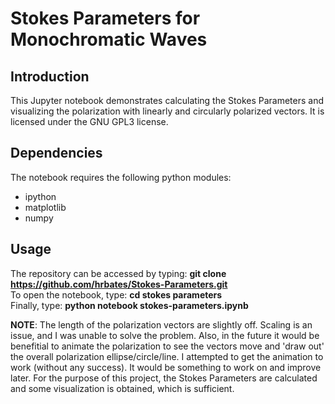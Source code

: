 # Stokes Parameters for Monochromatic Waves

## Introduction
This Jupyter notebook demonstrates calculating the Stokes Parameters and visualizing the polarization with linearly and circularly polarized vectors. It is licensed under the GNU GPL3 license.

## Dependencies
The notebook requires the following python modules:
- ipython
- matplotlib
- numpy

## Usage
The repository can be accessed by typing:
**git clone https://github.com/hrbates/Stokes-Parameters.git** <br>
To open the notebook, type:
**cd stokes parameters** <br>
Finally, type:
**python notebook stokes-parameters.ipynb**

**NOTE**: The length of the polarization vectors are slightly off. Scaling is an issue, and I was unable to solve the problem. Also, in the future it would be benefitial to animate the polarization to see the vectors move and 'draw out' the overall polarization ellipse/circle/line. I attempted to get the animation to work (without any success). It would be something to work on and improve later. For the purpose of this project, the Stokes Parameters are calculated and some visualization is obtained, which is sufficient.
